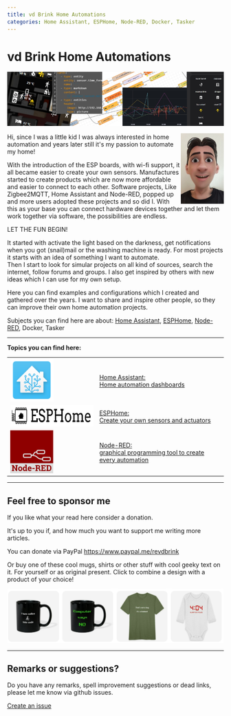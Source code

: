 ```yaml
---
title: vd Brink Home Automations
categories: Home Assistant, ESPHome, Node-RED, Docker, Tasker
---
```

# vd Brink Home Automations

![Banner](images/banner.jpg)

<img style="float: right;" src="images/avatar.jpg" alt="me" width="100px">

Hi, since I was a little kid I was always interested in home automation and years later still it's my passion to automate my home!

With the introduction of the ESP boards, with wi-fi support, it all became easier to create your own sensors.
Manufactures started to create products which are now more affordable and easier to connect to each other. 
Software projects, Like Zigbee2MQTT, Home Assistant and Node-RED, popped up and more users adopted these projects and so did I.
With this as your base you can connect hardware devices together and let them work together via software, the possibilities are endless.

LET THE FUN BEGIN!

It started with activate the light based on the darkness, get notifications when you got (snail)mail or the washing machine is ready.
For most projects it starts with an idea of something I want to automate.\
Then I start to look for simular projects on all kind of sources, search the internet, follow forums and groups. 
I also get inspired by others with new ideas which I can use for my own setup.

Here you can find examples and configurations which I created and gathered over the years.
I want to share and inspire other people, so they can improve their own home automation projects.

Subjects you can find here are about: [Home Assistant](homeassistant/index), [ESPHome](esphome/index), [Node-RED](node-red/index), Docker, Tasker

----
**Topics you can find here:**

|                                                                                                                                     |                                                                                       | 
|-------------------------------------------------------------------------------------------------------------------------------------|---------------------------------------------------------------------------------------|
| <a href="homeassistant/index"><img src="homeassistant/images/home_assistant_logo.png" alt="Home Assistant logo" height="100px"></a> | [Home Assistant: <br>Home automation dashboards](homeassistant/index)                 |
| <a href="esphome/index"><img src="esphome/images/esphome.png" alt="ESPHome logo" height="50px"></a>                                 | [ESPHome: <br>Create your own sensors and actuators](esphome/index)                   |
| <a href="node-red/index"><img src="node-red/images/node-red_logo.png" alt="Node-RED logo" height="100px"></a>                       | [Node-RED: <br>graphical programming tool to create every automation](node-red/index) |

---
## Feel free to sponsor me

If you like what your read here consider a donation.

It's up to you if, and how much you want to support me writing more articles.

You can donate via PayPal
https://www.paypal.me/revdbrink

Or buy one of these cool mugs, shirts or other stuff with cool geeky text on it.
For yourself or as original present.
Click to combine a design with a product of your choice!

<a href="https://quote-shirt-shop.myspreadshop.net/" target="_blank"><img src="/shop/images/banner1.png" alt="funny geek design shirts and more"/></a>

---
## Remarks or suggestions?
Do you have any remarks, spell improvement suggestions or dead links, please let me know via github issues.

[Create an issue](https://github.com/vdbrink/vdbrink.github.io/issues)
